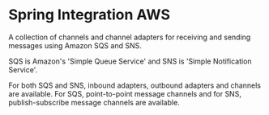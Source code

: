 Spring Integration AWS
======================

A collection of channels and channel adapters for receiving and sending messages using Amazon SQS and SNS. 

SQS is Amazon's 'Simple Queue Service' and SNS is 'Simple Notification Service'.

For both SQS and SNS, inbound adapters, outbound adapters and channels are available. For SQS, point-to-point message channels and for SNS, publish-subscribe message channels are available.
